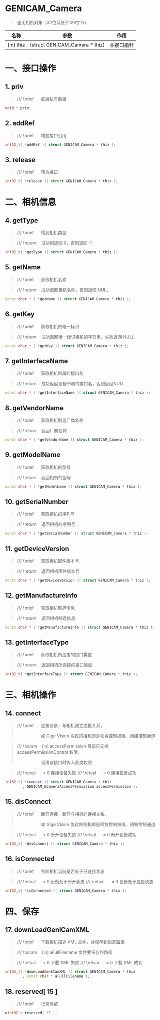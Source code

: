 # GENICAM_Camera

> 通用相机对象（32位系统下128字节）

| 名称        | 参数                             | 作用    |
| --------- | ------------------------------ | ----- |
| [in] thiz | (struct GENICAM_Camera * thiz) | 本接口指针 |

# 一、接口操作

## 1. priv

> /// \brief      底层私有数据

```cpp
void * priv;
```

## 2. addRef

> /// \brief      增加接口引用

```cpp
int32_t( *addRef )( struct GENICAM_Camera * thiz );
```

## 3. release

> /// \brief      释放接口

```cpp
int32_t( *release )( struct GENICAM_Camera * thiz );
```

# 二、相机信息

## 4. getType

> /// \brief      得到相机类型

> /// \return    成功则返回 0，否则返回 -1

```cpp
int32_t( *getType )( struct GENICAM_Camera * thiz );
```

## 5. getName

> /// \brief      获取相机名称

> /// \return    成功返回相机名称，否则返回 NULL

```cpp
const char * ( *getName )( struct GENICAM_Camera * thiz );
```

## 6. getKey

> /// \brief      获取相机的唯一标识

> /// \return    成功返回唯一标识相机的字符串，失败返回 NULL

```cpp
const char * ( *getKey )( struct GENICAM_Camera * thiz );
```

## 7. getInterfaceName

> /// \brief      获取相机所属的接口名

> /// \return    成功返回设备所属的接口名，否则返回NULL

```cpp
const char * ( *getInterfaceName )( struct GENICAM_Camera * thiz );
```

## 8. getVendorName

> /// \brief      获取相机制造厂商名称

> /// \return    返回厂商名称

```cpp
const char * ( *getVendorName )( struct GENICAM_Camera * thiz );
```

## 9. getModelName

> /// \brief      获取相机的型号

> /// \return    返回相机的型号

```cpp
const char * ( *getModelName )( struct GENICAM_Camera * thiz );
```

## 10. getSerialNumber

> /// \brief      获取相机的序列号

> /// \return    返回相机的序列号

```cpp
const char * ( *getSerialNumber )( struct GENICAM_Camera * thiz );
```

## 11. getDeviceVersion

> /// \brief      获取相机固件版本号

> /// \return    返回相机固件版本号

```cpp
const char * ( *getDeviceVersion )( struct GENICAM_Camera * thiz );
```

## 12. getManufactureInfo

> /// \brief      获取相机制造信息

> /// \return    返回相机制造信息

```cpp
const char * ( *getManufactureInfo )( struct GENICAM_Camera * thiz );
```

## 13. getInterfaceType

> /// \brief      获取相机所连接的接口类型

> /// \return    返回相机所连接的接口类型

```cpp
int32_t( *getInterfaceType )( struct GENICAM_Camera * thiz );
```

# 三、相机操作

## 14. connect

> /// \brief      连接设备，与相机建立连接关系，
> 
>                     如 Gige Vision 协议的相机即是获得控制权限、创建控制通道

> /// \param    [in] accessPermission 目前只支持 accessPermissionControl 权限，
> 
>                     调用该接口时传入此类权限

> /// \retval      < 0 连接设备失败
> /// \retval      = 0 连接设备成功

```cpp
int32_t( *connect )( struct GENICAM_Camera * thiz
        , GENICAM_ECameraAccessPermission accessPermission );
```

## 15. disConnect

> /// \brief      断开连接，断开与相机的连接关系，
> 
>                     如 Gige Vision 协议的相机即是释放控制权限、销毁控制通道

> /// \retval      < 0 断开设备失败
> /// \retval      = 0 断开设备成功

```cpp
int32_t( *disConnect )( struct GENICAM_Camera * thiz );
```

## 16. isConnected

> /// \brief      判断相机当前是否处于已连接状态

> /// \retval      < 0 设备处于断开状态
> /// \retval      = 0 设备处于连接状态

```cpp
int32_t( *isConnected )( struct GENICAM_Camera * thiz );
```

# 四、保存

## 17. downLoadGenICamXML

> /// \brief      下载相机描述 XML 文件，并保存到指定路径

> /// \param    [in] aFullFilename 文件要保存的路径

> /// \retval      < 0 下载 XML 失败
> /// \retval      = 0 下载 XML 成功

```cpp
int32_t( *downLoadGenICamXML )( struct GENICAM_Camera * thiz
        , const char * aFullFilename );
```

## 18. reserved[ 15 ]

> /// \brief      记录保留

```cpp
uint32_t reserved[ 15 ];
```
